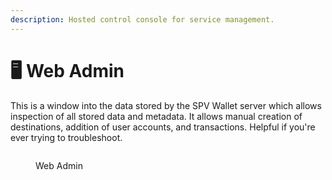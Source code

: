 ```yaml
---
description: Hosted control console for service management.
---
```


# 🖥️ Web Admin

This is a window into the data stored by the SPV Wallet server which allows inspection of all stored data and metadata. It allows manual creation of destinations, addition of user accounts, and transactions. Helpful if you're ever trying to troubleshoot.

<figure><img src="../../../wallets/spv-wallet/introduction/.gitbook/assets/spaces_M7Zqc6JKJVLpENeqKhr3_uploads_li5LW8yXE0xMNzxwGqAb_image.png" alt=""><figcaption><p>Web Admin</p></figcaption></figure>
